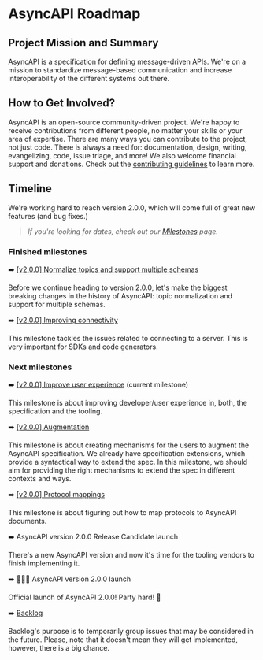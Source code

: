 # AsyncAPI Roadmap

## Project Mission and Summary
AsyncAPI is a specification for defining message-driven APIs. We're on a mission to standardize message-based communication and increase interoperability of the different systems out there.

## How to Get Involved?
AsyncAPI is an open-source community-driven project. We're happy to receive contributions from different people, no matter your skills or your area of expertise. There are many ways you can contribute to the project, not just code. There is always a need for: documentation, design, writing, evangelizing, code, issue triage, and more! We also welcome financial support and donations. Check out the [contributing guidelines](./CONTRIBUTING.md) to learn more.

## Timeline

We're working hard to reach version 2.0.0, which will come full of great new features (and bug fixes.)

> *If you're looking for dates, check out our [Milestones](https://github.com/asyncapi/asyncapi/milestones?direction=asc&sort=due_date) page.*

### Finished milestones

:arrow_right: [[v2.0.0] Normalize topics and support multiple schemas](https://github.com/asyncapi/asyncapi/milestone/3)

Before we continue heading to version 2.0.0, let's make the biggest breaking changes in the history of AsyncAPI: topic normalization and support for multiple schemas.

:arrow_right: [[v2.0.0] Improving connectivity](https://github.com/asyncapi/asyncapi/milestone/1)

This milestone tackles the issues related to connecting to a server. This is very important for SDKs and code generators.

### Next milestones

:arrow_right: [[v2.0.0] Improve user experience](https://github.com/asyncapi/asyncapi/milestone/4) (current milestone)

This milestone is about improving developer/user experience in, both, the specification and the tooling.

:arrow_right: [[v2.0.0] Augmentation](https://github.com/asyncapi/asyncapi/milestone/5)

This milestone is about creating mechanisms for the users to augment the AsyncAPI specification. We already have specification extensions, which provide a syntactical way to extend the spec. In this milestone, we should aim for providing the right mechanisms to extend the spec in different contexts and ways.

:arrow_right: [[v2.0.0] Protocol mappings](https://github.com/asyncapi/asyncapi/milestone/2)

This milestone is about figuring out how to map protocols to AsyncAPI documents.

:arrow_right: AsyncAPI version 2.0.0 Release Candidate launch

There's a new AsyncAPI version and now it's time for the tooling vendors to finish implementing it.

:arrow_right: :tada::tada::tada: AsyncAPI version 2.0.0 launch

Official launch of AsyncAPI 2.0.0! Party hard! :beers:

:arrow_right: [Backlog](https://github.com/asyncapi/asyncapi/projects/4)

Backlog's purpose is to temporarily group issues that may be considered in the future. Please, note that it doesn't mean they will get implemented, however, there is a big chance.
